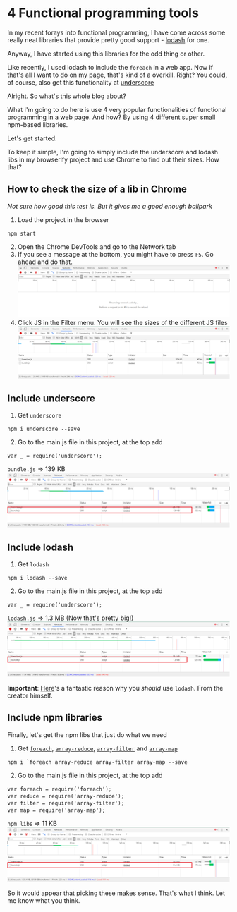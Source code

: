 # 4 Functional programming tools
In my recent forays into functional programming, I have come across some really neat libraries that provide pretty good support - [lodash](https://lodash.com) for one.

Anyway, I have started using this libraries for the odd thing or other.

Like recently, I used lodash to include the `foreach` in a web app. Now if that's all I want to do on my page, that's kind of a overkill. Right? You could, of course, also get this functionality at [underscore](http://underscorejs.org)

Alright. So what's this whole blog about?

What I'm going to do here is use 4 very popular functionalities of functional programming in a web page. And how? By using 4 different super small npm-based libraries.

Let's get started.

To keep it simple, I'm going to simply include the underscore and lodash libs in my browserify project and use Chrome to find out their sizes. How that?

## How to check the size of a lib in Chrome
*Not sure how good this test is. But it gives me a good enough ballpark*
1. Load the project in the browser
```
npm start
```
2. Open the Chrome DevTools and go to the Network tab
3. If you see a message at the bottom, you might have to press `F5`. Go ahead and do that.
![Press F5](https://github.com/peterbarraud/rapo-browserify-budo-functionaljs/blob/master/imgs/network-tab-press-F5.png)
4. Click JS in the Filter menu.
You will see the sizes of the different JS files
![Network tab](https://github.com/peterbarraud/rapo-browserify-budo-functionaljs/blob/master/imgs/network-tab.png)

## Include underscore
1. Get `underscore`
```
npm i underscore --save
```
2. Go to the main.js file in this project, at the top add
```
var _ = require('underscore');
```
`bundle.js` => 139 KB
![Include underscore: bundle.js => 139 KB](https://github.com/peterbarraud/rapo-browserify-budo-functionaljs/blob/master/imgs/network-tab-with-underscore.png)

## Include lodash
1. Get `lodash`
```
npm i lodash --save
```
2. Go to the main.js file in this project, at the top add
```
var _ = require('underscore');
```
`lodash.js` => 1.3 MB (Now that's pretty big!)
![Include lodash: bundle.js => 1.3 MB](https://github.com/peterbarraud/rapo-browserify-budo-functionaljs/blob/master/imgs/network-tab-with-lodash.png)

**Important**: [Here](https://stackoverflow.com/a/13898916/4672179)'s a fantastic reason why you *should* use `lodash`. From the creator himself.

## Include npm libraries
Finally, let's get the npm libs that just do what we need

1. Get [`foreach`](https://www.npmjs.com/package/foreach), [`array-reduce`](https://www.npmjs.com/package/array-reduce), [`array-filter`](https://www.npmjs.com/package/array-filter) and [`array-map`](https://www.npmjs.com/package/array-map)
```
npm i `foreach array-reduce array-filter array-map --save
```
2. Go to the main.js file in this project, at the top add
```
var foreach = require('foreach');
var reduce = require('array-reduce');
var filter = require('array-filter');
var map = require('array-map');
```
`npm libs` => 11 KB
![Include npm libraries: npm libs => 11 KB](https://github.com/peterbarraud/rapo-browserify-budo-functionaljs/blob/master/imgs/network-tab-with-npm_libs.png)

So it would appear that picking these makes sense. That's what I think. Let me know what you think.